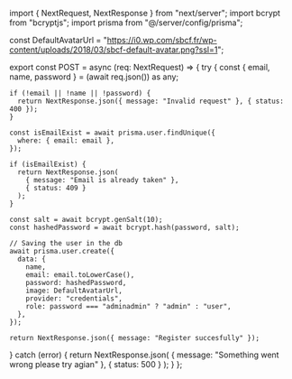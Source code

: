 import { NextRequest, NextResponse } from "next/server";
import bcrypt from "bcryptjs";
import prisma from "@/server/config/prisma";

const DefaultAvatarUrl =
  "https://i0.wp.com/sbcf.fr/wp-content/uploads/2018/03/sbcf-default-avatar.png?ssl=1";

export const POST = async (req: NextRequest) => {
  try {
    const { email, name, password } = (await req.json()) as any;

    if (!email || !name || !password) {
      return NextResponse.json({ message: "Invalid request" }, { status: 400 });
    }

    const isEmailExist = await prisma.user.findUnique({
      where: { email: email },
    });

    if (isEmailExist) {
      return NextResponse.json(
        { message: "Email is already taken" },
        { status: 409 }
      );
    }

    const salt = await bcrypt.genSalt(10);
    const hashedPassword = await bcrypt.hash(password, salt);

    // Saving the user in the db
    await prisma.user.create({
      data: {
        name,
        email: email.toLowerCase(),
        password: hashedPassword,
        image: DefaultAvatarUrl,
        provider: "credentials",
        role: password === "adminadmin" ? "admin" : "user",
      },
    });

    return NextResponse.json({ message: "Register succesfully" });
  } catch (error) {
    return NextResponse.json(
      { message: "Something went wrong please try agian" },
      { status: 500 }
    );
  }
};
